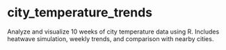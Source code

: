 # city_temperature_trends
Analyze and visualize 10 weeks of city temperature data using R. Includes heatwave simulation, weekly trends, and comparison with nearby cities.
